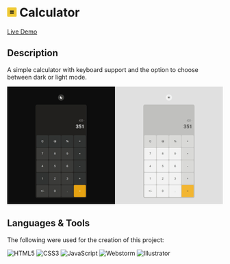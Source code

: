 # <img src="assets/favicon.png" width="22"/> Calculator

[Live Demo](https://constpardalos.github.io/calculator/)

## Description

A simple calculator with keyboard support and the option to choose between dark or light mode.

<img src="assets/calculator-preview.png"  alt="Preview image"/>

## Languages & Tools

The following were used for the creation of this project:

<p>
<img src="https://cdn.jsdelivr.net/gh/devicons/devicon/icons/html5/html5-original.svg" width="60" title="HTML5" />
<img src="https://cdn.jsdelivr.net/gh/devicons/devicon/icons/css3/css3-original.svg" width="60" title="CSS3" />
<img src="https://cdn.jsdelivr.net/gh/devicons/devicon/icons/javascript/javascript-original.svg" width="60" title="JavaScript" />
<img src="https://cdn.jsdelivr.net/gh/devicons/devicon/icons/webstorm/webstorm-original.svg" width="60" title="Webstorm" />
<img src="https://cdn.jsdelivr.net/gh/devicons/devicon/icons/illustrator/illustrator-plain.svg" width="60" title="Illustrator" />
</p>
